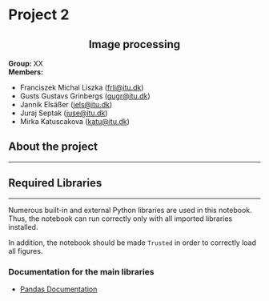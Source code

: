 # Project 2
<h2 align="center"> Image processing </h2>

<b> Group: </b> XX <br>
<b> Members: </b>
- Franciszek Michal Liszka (frli@itu.dk) <br>
- Gusts Gustavs Grinbergs (gugr@itu.dk) <br>
- Jannik Elsäßer (jels@itu.dk) <br>
- Juraj Septak (juse@itu.dk) <br>
- Mirka Katuscakova (katu@itu.dk) <br>


## About the project
---


## Required Libraries
---
Numerous built-in and external Python libraries are used in this notebook. Thus, the notebook can run correctly only with all imported libraries installed.

In addition, the notebook should be made `Trusted` in order to correctly load all figures.


### Documentation for the main libraries
- [Pandas Documentation](https://pandas.pydata.org/)
